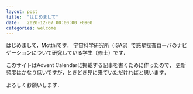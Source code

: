 ```yaml
---
layout: post
title:  "はじめまして"
date:   2020-12-07 00:00:00 +0900
categories: welcome
---
```


はじめまして，Motthiです．
宇宙科学研究所（ISAS）で惑星探査ローバのナビゲーションについて研究している学生（修士）です．  

このサイトはAdvent Calendarに掲載する記事を書くために作ったので，
更新頻度はかなり低いですが，ときどき見に来ていただければと思います．

よろしくお願いします．
